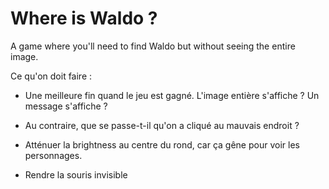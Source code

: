 # Where is Waldo ?

A game where you'll need to find Waldo but without seeing the entire image. 

Ce qu'on doit faire : 

- Une meilleure fin quand le jeu est gagné. L'image entière s'affiche ? Un message s'affiche ? 
- Au contraire, que se passe-t-il qu'on a cliqué au mauvais endroit ? 

- Atténuer la brightness au centre du rond, car ça gêne pour voir les personnages. 
- Rendre la souris invisible

